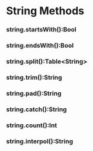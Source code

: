 # String Methods
### string.startsWith():Bool
### string.endsWith():Bool
### string.split():Table\<String\>
### string.trim():String
### string.pad():String
### string.catch():String
### string.count():Int
### string.interpol():String
